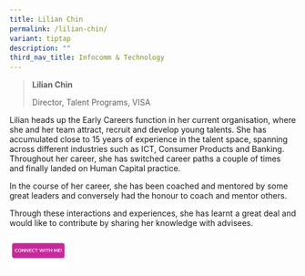 ```yaml
---
title: Lilian Chin
permalink: /lilian-chin/
variant: tiptap
description: ""
third_nav_title: Infocomm & Technology
---
```

<blockquote>
<p><strong>Lilian Chin</strong>
</p>
<p>Director, Talent Programs, VISA</p>
</blockquote>
<p></p>
<p>Lilian heads up the Early Careers function in her current organisation,
where she and her team attract, recruit and develop young talents. She
has accumulated close to 15 years of experience in the talent space, spanning
across different industries such as ICT, Consumer Products and Banking.
Throughout her career, she has switched career paths a couple of times
and finally landed on Human Capital practice.</p>
<p>In the course of her career, she has been coached and mentored by some
great leaders and conversely had the honour to coach and mentor others.</p>
<p>Through these interactions and experiences, she has learnt a great deal
and would like to contribute by sharing her knowledge with advisees.</p>
<p></p>
<p></p><a class="isomer-image-wrapper" href="https://form.gov.sg/677f333d591c8c2780edcade"><img style="width: 20%;" height="auto" width="100%" alt="" src="/images/CONNECT_WITH_ME.png"></a>
<p></p>